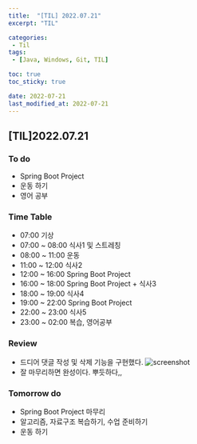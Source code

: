 ```yaml
---
title:  "[TIL] 2022.07.21"
excerpt: "TIL"

categories:
 - Til
tags:
 - [Java, Windows, Git, TIL]

toc: true
toc_sticky: true

date: 2022-07-21
last_modified_at: 2022-07-21
---
```


## [TIL]2022.07.21


### To do
- Spring Boot Project
- 운동 하기
- 영어 공부


### Time Table
- 07:00 기상
- 07:00 ~ 08:00 식사1 및 스트레칭
- 08:00 ~ 11:00 운동
- 11:00 ~ 12:00 식사2
- 12:00 ~ 16:00 Spring Boot Project
- 16:00 ~ 18:00 Spring Boot Project + 식사3
- 18:00 ~ 19:00 식사4
- 19:00 ~ 22:00 Spring Boot Project
- 22:00 ~ 23:00 식사5
- 23:00 ~ 02:00 복습, 영어공부


### Review
- 드디어 댓글 작성 및 삭제 기능을 구현했다.
![screenshot](https://velog.velcdn.com/images/leewg97/post/f0eab91a-75bb-422b-9173-89a2e66a8324/image.png)
- 잘 마무리하면 완성이다. 뿌듯하다,,


### Tomorrow do
- Spring Boot Project 마무리
- 알고리즘, 자료구조 복습하기, 수업 준비하기
- 운동 하기
